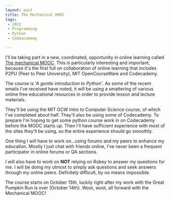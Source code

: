 ```yaml
---
layout: post
title: The Mechanical MOOC
tags: 
 - 2012
 - Programming
 - Python
 - Codeacademy

---
```


I'll be taking part in a new, coordinated, opportunity in online learning called [The mechanical MOOC](http://mechanicalmooc.org/). This is particularly interesting and important, because it's the first full on collaboration of online learning that includes P2PU (Peer to Peer University), MIT OpenCourseWare and Codecademy.

The course is *'A gentle introduction to Python'*. As some of the recent emails I've received have noted, it will be using a smattering of various online free educational resources in order to provide lesson and lecture materials.

They'll be using the MIT OCW Intro to Computer Science course, of which I've completed about half. They'll also be using some of Codecademy. To prepare I'm hoping to get some python course work in on Codecademy before the MOOC starts up. Then I'll have sufficient experience with most of the sites they'll be using, so the entire experience should go smoothly.

One thing I will have to work on...using forums and my peers to enhance my education. Mostly I just chat with friends online, I've never been a frequent participator in online forums or QA sections.

I will also have to work on **NOT** relying on Robey to answer my questions for me. I will be doing my utmost to simply ask questions and seek answers through my online peers. Definitely difficult, by no means impossible.

The course starts on October 15th, luckily right after my work with the Great Pumpkin Run is over (October 14th). Woot, woot, all forward with the Mechanical MOOC!
